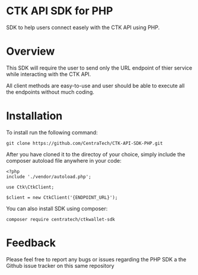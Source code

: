 # CTK API SDK for PHP
SDK to help users connect easely with the CTK API using PHP.

# Overview
This SDK will require the user to send only the URL endpoint of thier service while interacting with the CTK API.

All client methods are easy-to-use and user should be able to execute all the endpoints without much coding.

# Installation

To install run the following command:

```
git clone https://github.com/CentraTech/CTK-API-SDK-PHP.git
```

After you have cloned it to the directoy of your choice, simply include the composer autoload file anywhere in your code:

````
<?php
include './vendor/autoload.php';

use Ctk\CtkClient;

$client = new CtkClient('{ENDPOINT_URL}');
````

You can also install SDK using composer:

````
composer require centratech/ctkwallet-sdk
````

# Feedback
Please feel free to report any bugs or issues regarding the PHP SDK a the Github issue tracker on this same repository